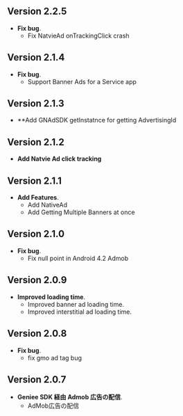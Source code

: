 ## Version 2.2.5

- **Fix bug**.
    - Fix NatvieAd onTrackingClick crash

## Version 2.1.4

- **Fix bug**.
    - Support Banner Ads for a Service app

## Version 2.1.3

- **Add GNAdSDK getInstatnce for getting AdvertisingId

## Version 2.1.2

- **Add Natvie Ad click tracking**

## Version 2.1.1

- **Add Features**.
    - Add NativeAd
    - Add Getting Multiple Banners at once

## Version 2.1.0

- **Fix bug**.
    - Fix null point in Android 4.2 Admob

## Version 2.0.9

- **Improved loading time**.
    - Improved banner ad loading time.
    - Improved interstitial ad loading time.

## Version 2.0.8

- **Fix bug**.
    - fix gmo ad tag bug

## Version 2.0.7

- **Geniee SDK 経由 Admob 広告の配信**.
    - AdMob広告の配信

